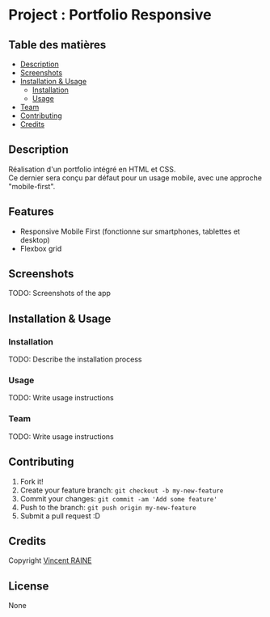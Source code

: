 # Project : Portfolio Responsive


## Table des matières

- [Description](#description)
- [Screenshots](#screenshots)
- [Installation & Usage](#installation--usage)
    - [Installation](#installation)
    - [Usage](#usage)
- [Team](#team)
- [Contributing](#contributing)
- [Credits](#credits)


## Description
Réalisation d'un portfolio intégré en HTML et CSS. <br>
Ce dernier sera conçu par défaut pour un usage mobile, avec une approche "mobile-first".

## Features

- Responsive Mobile First (fonctionne sur smartphones, tablettes et desktop)
- Flexbox grid

## Screenshots
TODO: Screenshots of the app

## Installation & Usage

### Installation
TODO: Describe the installation process

### Usage
TODO: Write usage instructions

### Team
TODO: Write usage instructions

## Contributing
1. Fork it!
2. Create your feature branch: `git checkout -b my-new-feature`
3. Commit your changes: `git commit -am 'Add some feature'`
4. Push to the branch: `git push origin my-new-feature`
5. Submit a pull request :D

## Credits
Copyright <a href="http://vincentraine.com">Vincent RAINE</a>

## License
None